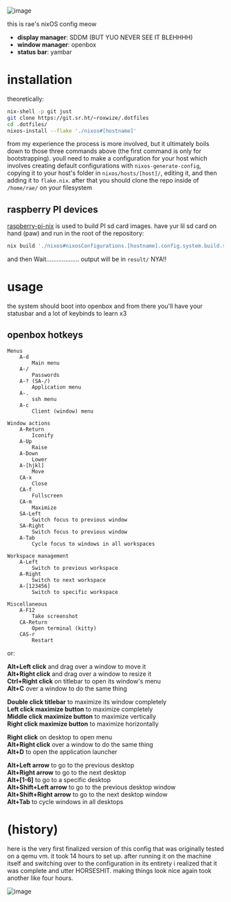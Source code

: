 ![image](https://github.com/user-attachments/assets/2ab0e4f6-6a94-437b-9598-4396500d1f5b)

this is rae's nixOS config meow

- **display manager**: SDDM (BUT YUO NEVER SEE IT BLEHHHH)
- **window manager**: openbox
- **status bar**: yambar

# installation

theoretically:

```sh
nix-shell -p git just
git clone https://git.sr.ht/~roxwize/.dotfiles
cd .dotfiles/
nixos-install --flake './nixos#[hostname]'
```

from my experience the process is more involved, but it ultimately boils down to those three commands above (the first command is only for bootstrapping). youll need to make a configuration for your host which involves creating default configurations with `nixos-generate-config`, copying it to your host's folder in `nixos/hosts/[host]/`, editing it, and then adding it to `flake.nix`. after that you should clone the repo inside of `/home/rae/` on your filesystem

## raspberry PI devices

[raspberry-pi-nix](https://github.com/nix-community/raspberry-pi-nix) is used to build PI sd card images. have yur lil sd card on hand (paw) and run in the root of the repository:

```sh
nix build './nixos#nixosConfigurations.[hostname].config.system.build.sdImage'
```

and then Wait................... output will be in `result/` NYA!!

# usage

the system should boot into openbox and from there you'll have your statusbar and a lot of keybinds to learn x3

## openbox hotkeys

```
Menus
    A-d
        Main menu
    A-/
        Passwords
    A-? (SA-/)
        Application menu
    A-.
        ssh menu
    A-c
        Client (window) menu

Window actions
    A-Return
        Iconify
    A-Up
        Raise
    A-Down
        Lower
    A-[hjkl]
        Move
    CA-x
        Close
    CA-f
        Fullscreen
    CA-m
        Maximize
    SA-Left
        Switch focus to previous window
    SA-Right
        Switch focus to previous window
    A-Tab
        Cycle focus to windows in all workspaces

Workspace management
    A-Left
        Switch to previous workspace
    A-Right
        Switch to next workspace
    A-[123456]
        Switch to specific workspace

Miscellaneous
    A-F12
        Take screenshot
    CA-Return
        Open terminal (kitty)
    CAS-r
        Restart
```

or:

**Alt+Left click** and drag over a window to move it<br>
**Alt+Right click** and drag over a window to resize it<br>
**Ctrl+Right click** on titlebar to open its window's menu<br>
**Alt+C** over a window to do the same thing

**Double click titlebar** to maximize its window completely<br>
**Left click maximize button** to maximize completely<br>
**Middle click maximize button** to maximize vertically<br>
**Right click maximize button** to maximize horizontally

**Right click** on desktop to open menu<br>
**Alt+Right click** over a window to do the same thing<br>
**Alt+D** to open the application launcher

**Alt+Left arrow** to go to the previous desktop<br>
**Alt+Right arrow** to go to the next desktop<br>
**Alt+[1-6]** to go to a specific desktop<br>
**Alt+Shift+Left arrow** to go to the previous desktop window<br>
**Alt+Shift+Right arrow** to go to the next desktop window<br>
**Alt+Tab** to cycle windows in all desktops

# (history)

here is the very first finalized version of this config that was originally tested on a qemu vm. it took 14 hours to set up. after running it on the machine itself and switching over to the configuration in its entirety i realized that it was complete and utter HORSESHIT. making things look nice again took another like four hours.

![image](https://github.com/user-attachments/assets/f0f66913-2616-4a3c-ac7f-55db6fc27116)
